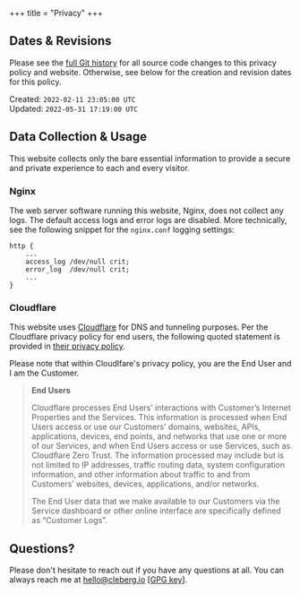 +++
title = "Privacy"
+++

## Dates & Revisions

Please see the
[full Git history](https://git.sr.ht/~kaizoku/cleberg.io/log/main/item/content/privacy.md)
for all source code changes to this privacy policy and website. Otherwise, see
below for the creation and revision dates for this policy.

Created: `2022-02-11 23:05:00 UTC`  
Updated: `2022-05-31 17:19:00 UTC`

## Data Collection & Usage

This website collects only the bare essential information to provide a secure
and private experience to each and every visitor.

### Nginx

The web server software running this website, Nginx, does not collect any logs.
The default access logs and error logs are disabled. More technically, see the following snippet for the `nginx.conf` logging settings:

```config
http {
    ...
    access_log /dev/null crit;
    error_log  /dev/null crit;
    ...
}
```

### Cloudflare

This website uses [Cloudflare](https://www.cloudflare.com) for DNS and tunneling
purposes. Per the Cloudflare privacy policy for end users, the following quoted
statement is provided in
[their privacy policy](https://www.cloudflare.com/privacypolicy/).

Please note that within Cloudlfare's privacy policy, you are the End User and I
am the Customer.

> **End Users**
>
> Cloudflare processes End Users’ interactions with Customer’s Internet
> Properties and the Services. This information is processed when End Users
> access or use our Customers’ domains, websites, APIs, applications, devices,
> end points, and networks that use one or more of our Services, and when End
> Users access or use Services, such as Cloudflare Zero Trust. The information
> processed may include but is not limited to IP addresses, traffic routing
> data, system configuration information, and other information about traffic to
> and from Customers’ websites, devices, applications, and/or networks.
>
> The End User data that we make available to our Customers via the Service
> dashboard or other online interface are specifically defined as “Customer
> Logs”.

## Questions?

Please don't hesitate to reach out if you have any questions at all. You can
always reach me at [hello@cleberg.io](mailto:hello@cleberg.io)
[[GPG key](https://cleberg.io/gpg_key.txt)].
